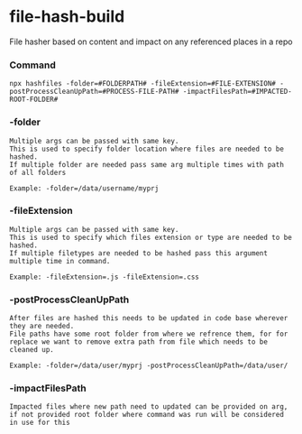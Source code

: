 # file-hash-build
File hasher based on content and impact on any referenced places in a repo

### Command
```
npx hashfiles -folder=#FOLDERPATH# -fileExtension=#FILE-EXTENSION# -postProcessCleanUpPath=#PROCESS-FILE-PATH# -impactFilesPath=#IMPACTED-ROOT-FOLDER#
```

### -folder
```
Multiple args can be passed with same key.
This is used to specify folder location where files are needed to be hashed.
If multiple folder are needed pass same arg multiple times with path of all folders

Example: -folder=/data/username/myprj
```

### -fileExtension

```
Multiple args can be passed with same key.
This is used to specify which files extension or type are needed to be hashed.
If multiple filetypes are needed to be hashed pass this argument multiple time in command.

Example: -fileExtension=.js -fileExtension=.css
```

### -postProcessCleanUpPath
```
After files are hashed this needs to be updated in code base wherever they are needed.
File paths have some root folder from where we refrence them, for for replace we want to remove extra path from file which needs to be cleaned up.

Example: -folder=/data/user/myprj -postProcessCleanUpPath=/data/user/
```

### -impactFilesPath

```
Impacted files where new path need to updated can be provided on arg, if not provided root folder where command was run will be considered in use for this
```
